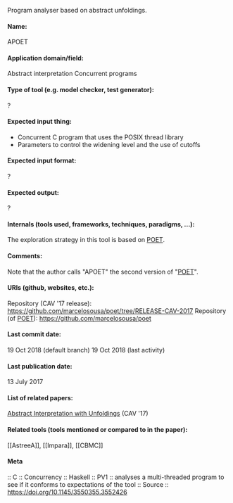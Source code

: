 Program analyser based on abstract unfoldings.

#### Name:
APOET

#### Application domain/field:
Abstract interpretation
Concurrent programs

#### Type of tool (e.g. model checker, test generator):
?

#### Expected input thing:
- Concurrent C program that uses the POSIX thread library
- Parameters to control the widening level and the use of cutoffs

#### Expected input format:
?

#### Expected output:
?

#### Internals (tools used, frameworks, techniques, paradigms, ...):
The exploration strategy in this tool is based on [POET](Checkers/POET.md). 

#### Comments:
Note that the author calls "APOET" the second version of "[POET](Checkers/POET.md)".

#### URIs (github, websites, etc.):
Repository (CAV '17 release): https://github.com/marcelosousa/poet/tree/RELEASE-CAV-2017
Repository (of [POET](POET.md)): https://github.com/marcelosousa/poet

#### Last commit date:
19 Oct 2018 (default branch)
19 Oct 2018 (last activity)

#### Last publication date:
13 July 2017

#### List of related papers:
[Abstract Interpretation with Unfoldings](https://doi.org/10.1007/978-3-319-63390-9_11) (CAV '17)

#### Related tools (tools mentioned or compared to in the paper):
[[AstreeA]], [[Impara]], [[CBMC]]

#### Meta
:: C
:: Concurrency
:: Haskell
:: PV1 :: analyses a multi-threaded program to see if it conforms to expectations of the tool
:: Source :: https://doi.org/10.1145/3550355.3552426
